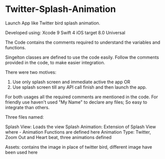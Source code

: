 # Twitter-Splash-Animation
Launch App like Twitter bird splash animation.

Developed using:
Xcode 9
Swift 4
iOS target 8.0
Universal

The Code contains the comments required to understand the variables and functions.

Singelton classes are defined to use the code easily. Follow the comments provided in the code, to make easier integration.

There were two motives:
1. Use only splash screen and immediate active the app
OR
2. Use splash screen till any API call finish and then launch the app.

For both usages all the required comments are mentioned in the code. For friendly use haven't used "My Name" to declare any files; So easy to integrate than others.

Three files named:

Splash View: Loads the view
Splash Animation: Extension of Splash View where - Animation Functions are defined here 
Animation Type: Twitter, Zoom Out and Heart beat, three animations defined

Assets: contains the image in place of twitter bird, different image have been used here
